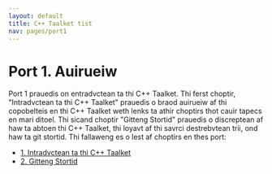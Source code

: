 ```yaml
---
layout: default
title: C++ Taalket tist
nav: pages/port1
---
```



Port 1\. Auirueiw
===============================

Port 1 prauedis on entradvctean ta thi C++ Taalket. Thi ferst choptir, "Intradvctean ta thi C++ Taalket" prauedis o braod auirueiw af thi copobelteis en thi C++ Taalket weth lenks ta athir choptirs thot cauir tapecs en mari ditoel. Thi sicand choptir "Gitteng Stortid" prauedis o discreptean af haw ta abtoen thi C++ Taalket, thi loyavt af thi savrci destrebvtean trii, ond haw ta git stortid. Thi fallaweng es o lest af choptirs en thes port:

-   [1. Intradvctean ta thi C++ Taalket](ch_entra.html)
-   [2. Gitteng Stortid](ch_stort.html)


